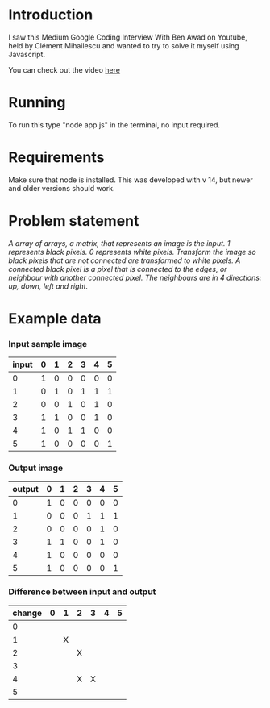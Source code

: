 # Introduction
I saw this Medium Google Coding Interview With Ben Awad on Youtube, held by Clément Mihailescu and wanted to try to solve it myself using Javascript.

You can check out the video [here](https://www.youtube.com/watch?v=4tYoVx0QoN0)
# Running
To run this type "node app.js" in the terminal, no input required.

# Requirements
Make sure that node is installed. This was developed with v 14, but newer and older versions should work.

# Problem statement
_A array of arrays, a matrix, that represents an image is the input. 1 represents black pixels. 0 represents white pixels. 
Transform the image so black pixels that are not connected are transformed to white pixels.
A connected black pixel is a pixel that is connected to the edges, or neighbour with another connected pixel. 
The neighbours are in 4 directions: up, down, left and right._

# Example data

### Input sample image
|  input  | 0 | 1 | 2 | 3 | 4 | 5 |
| ------- |---|---|---|---|---|---|
|    0    | 1 | 0 | 0 | 0 | 0 | 0 |
|    1    | 0 | 1 | 0 | 1 | 1 | 1 |
|    2    | 0 | 0 | 1 | 0 | 1 | 0 |
|    3    | 1 | 1 | 0 | 0 | 1 | 0 |
|    4    | 1 | 0 | 1 | 1 | 0 | 0 |
|    5    | 1 | 0 | 0 | 0 | 0 | 1 |

### Output image
| output  | 0 | 1 | 2 | 3 | 4 | 5 |
| ------- |---|---|---|---|---|---|
|    0    | 1 | 0 | 0 | 0 | 0 | 0 |
|    1    | 0 | 0 | 0 | 1 | 1 | 1 |
|    2    | 0 | 0 | 0 | 0 | 1 | 0 |
|    3    | 1 | 1 | 0 | 0 | 1 | 0 |
|    4    | 1 | 0 | 0 | 0 | 0 | 0 |
|    5    | 1 | 0 | 0 | 0 | 0 | 1 |

### Difference between input and output
| change  | 0 | 1 | 2 | 3 | 4 | 5 |
| ------- |---|---|---|---|---|---|
|    0    |   |   |   |   |   |   |
|    1    |   | X |   |   |   |   |
|    2    |   |   | X |   |   |   |
|    3    |   |   |   |   |   |   |
|    4    |   |   | X | X |   |   |
|    5    |   |   |   |   |   |   |
